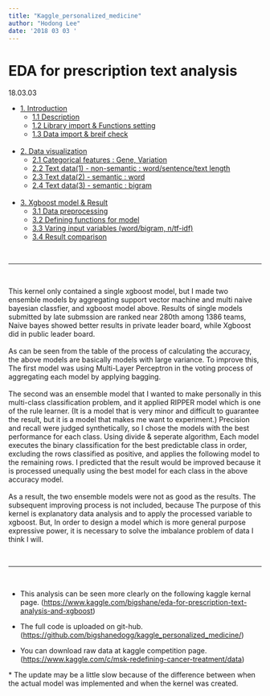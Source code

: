 ```yaml
---
title: "Kaggle_personalized_medicine"
author: "Hodong Lee"
date: '2018 03 03 '
---
```


# EDA for prescription text analysis
18.03.03

- <a href="#1">1. Introduction</a>
    + <a href="#1.1">1.1 Description</a><br>
    + <a href="#1.2">1.2 Library import & Functions setting</a><br>
    + <a href="#1.3">1.3 Data import & breif check</a><br><br>
- <a href="#2">2. Data visualization</a>
    + <a href="#2.1">2.1 Categorical features : Gene, Variation</a><br>
    + <a href="#2.2">2.2 Text data(1) - non-semantic : word/sentence/text length</a><br>
    + <a href="#2.3">2.3 Text data(2) - semantic : word</a><br>
    + <a href="#2.4">2.4 Text data(3) - semantic : bigram</a><br><br>
- <a href="#3">3. Xgboost model & Result</a>
    + <a href="#3.1">3.1 Data preprocessing</a><br>
    + <a href="#3.2">3.2 Defining functions for model</a><br>
    + <a href="#3.3">3.3 Varing input variables (word/bigram, n/tf-idf)</a><br>
    + <a href="#3.4">3.4 Result comparison</a><br>

<br><hr><br>

 This kernel only contained a single xgboost model, but I made two ensemble models by aggregating support vector machine and multi naive bayesian classfier, and xgboost model above. Results of single models submitted by late submssion are ranked near 280th among 1386 teams, Naive bayes showed better results in private leader board, while Xgboost did in public leader board.<br><br>
As can be seen from the table of the process of calculating the accuracy, the above models are basically models with large variance. To improve this, The first model was using Multi-Layer Perceptron in the voting process of aggregating each model by applying bagging.<br><br>
 The second was an ensemble model that I wanted to make personally in this multi-class classification problem, and it applied RIPPER model which is one of the rule learner. (It is a model that is very minor and difficult to guarantee the result, but it is a model that makes me want to experiment.) Precision and recall were judged synthetically, so I chose the models with the best performance for each class. Using divide & seperate algorithm, Each model executes the binary classification for the best predictable class in order, excluding the rows classified as positive, and applies the following model to the remaining rows. I predicted that the result would be improved because it is processed unequally using the best model for each class in the above accuracy model.<br><br>
As a result, the two ensemble models were not as good as the results. The subsequent improving process is not included, because The purpose of this kernel is explanatory data analysis and to apply the processed variable to xgboost. But, In order to design a model which is more general purpose expressive power, it is necessary to solve the imbalance problem of data I think I will. 

<br><hr><br>

* This analysis can be seen more clearly on the following kaggle kernal page.
(https://www.kaggle.com/bigshane/eda-for-prescription-text-analysis-and-xgboost)

* The full code is uploaded on git-hub. <br>
(https://github.com/bigshanedogg/kaggle_personalized_medicine/)

* You can download raw data at kaggle competition page.<br>
(https://www.kaggle.com/c/msk-redefining-cancer-treatment/data)


\* The update may be a little slow because of the difference between when the actual model was implemented and when the kernel was created.
<br><br><br><br><br>
